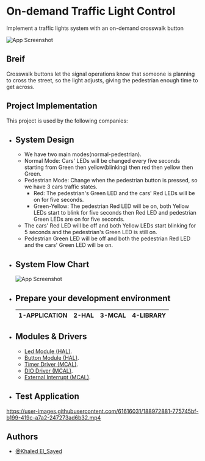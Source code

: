 
# On-demand Traffic Light Control

Implement a traffic lights system with an on-demand crosswalk button

![App Screenshot](https://i.postimg.cc/LXHRJ9MS/Simulation-Proteus-8-Professional-Schematic-Capture-2022-09-07-21-59-17-Trim-00-00-00-00-00-30.gif)


## Breif

Crosswalk buttons let the signal operations know that someone is planning to cross the street, so the light adjusts, giving the pedestrian enough time to get across.

## Project 	Implementation 

This project is used by the following companies:

- System Design
  - 
    -	We have two main modes(normal-pedestrian).
    -	Normal Mode: Cars' LEDs will be changed every five seconds starting from Green then yellow(blinking) then red then yellow then Green.
    -	Pedestrian Mode: Change when the pedestrian button is pressed, so we have 3 cars traffic states.
        -	Red: The pedestrian's Green LED and the cars' Red LEDs will be on for five seconds.
        -	Green-Yellow: The pedestrian Red LED will be on, both Yellow LEDs start to blink for five seconds then Red LED and pedestrian Green LEDs are on for five seconds.
    - The cars' Red LED will be off and both Yellow LEDs start blinking for 5 seconds and the pedestrian's Green LED is still on.
    - Pedestrian Green LED will be off and both the pedestrian Red LED and the cars' Green LED will be on.

- System Flow Chart
  -
   ![App Screenshot](https://i.postimg.cc/TPkL2HZt/image.png)


- Prepare your development environment
  - 
    | 1-APPLICATION | 2-HAL | 3-MCAL | 4-LIBRARY |
    | :---: | :---: | :---: | :---: |

- Modules & Drivers
  -
    -	[Led Module (HAL)](https://github.com/t0ti20/Traffic_Control/tree/master/Project/HAL).
    -	[Button Module (HAL)](https://github.com/t0ti20/Traffic_Control/tree/master/Project/HAL/Button).
    -	[Timer Driver (MCAL)](https://github.com/t0ti20/Traffic_Control/tree/master/Project/MCAL/Timer).
    -	[DIO Driver (MCAL)](https://github.com/t0ti20/Traffic_Control/tree/master/Project/MCAL/DIO).
    -	[External Interrupt (MCAL)](https://github.com/t0ti20/Traffic_Control/tree/master/Project/MCAL/External_Interrupt).

- Test Application
  -
https://user-images.githubusercontent.com/61616031/188972881-775745bf-b199-419c-a7a2-247273ad6b32.mp4

## Authors

- [@Khaled El_Sayed](https://github.com/t0ti20)
